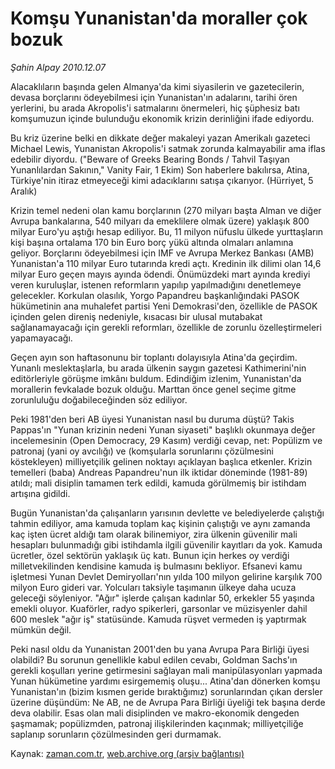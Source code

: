 # Komşu Yunanistan'da moraller çok bozuk

*Şahin Alpay 2010.12.07*

<td class="columnist-detail">
<p>Alacaklıların başında gelen Almanya'da kimi siyasilerin ve gazetecilerin, devasa borçlarını ödeyebilmesi için Yunanistan'ın adalarını, tarihi ören yerlerini, bu arada Akropolis'i satmalarını önermeleri, hiç şüphesiz batı komşumuzun içinde bulunduğu ekonomik krizin derinliğini ifade ediyordu.</p>
<p><p>Bu kriz üzerine belki en dikkate değer makaleyi yazan Amerikalı gazeteci Michael Lewis, Yunanistan Akropolis'i satmak zorunda kalmayabilir ama iflas edebilir diyordu. ("Beware of Greeks Bearing Bonds / Tahvil Taşıyan Yunanlılardan Sakının," Vanity Fair, 1 Ekim) Son haberlere bakılırsa, Atina, Türkiye'nin itiraz etmeyeceği kimi adacıklarını satışa çıkarıyor. (Hürriyet, 5 Aralık)
<p>Krizin temel nedeni olan kamu borçlarının (270 milyarı başta Alman ve diğer Avrupa bankalarına, 540 milyarı da emeklilere olmak üzere) yaklaşık 800 milyar Euro'yu aştığı hesap ediliyor. Bu, 11 milyon nüfuslu ülkede yurttaşların kişi başına ortalama 170 bin Euro borç yükü altında olmaları anlamına geliyor. Borçlarını ödeyebilmesi için IMF ve Avrupa Merkez Bankası (AMB) Yunanistan'a 110 milyar Euro tutarında kredi açtı. Kredinin ilk dilimi olan 14,6 milyar Euro geçen mayıs ayında ödendi. Önümüzdeki mart ayında krediyi veren kuruluşlar, istenen reformların yapılıp yapılmadığını denetlemeye gelecekler. Korkulan olasılık, Yorgo Papandreu başkanlığındaki PASOK hükümetinin ana muhalefet partisi Yeni Demokrasi'den, özellikle de PASOK içinden gelen direniş nedeniyle, kısacası bir ulusal mutabakat sağlanamayacağı için gerekli reformları, özellikle de zorunlu özelleştirmeleri yapamayacağı.
<p>Geçen ayın son haftasonunu bir toplantı dolayısıyla Atina'da geçirdim. Yunanlı meslektaşlarla, bu arada ülkenin saygın gazetesi Kathimerini'nin editörleriyle görüşme imkânı buldum. Edindiğim izlenim, Yunanistan'da morallerin fevkalade bozuk olduğu. Marttan önce genel seçime gitme zorunluluğu doğabileceğinden söz ediliyor.
<p>Peki 1981'den beri AB üyesi Yunanistan nasıl bu duruma düştü? Takis Pappas'ın "Yunan krizinin nedeni Yunan siyaseti" başlıklı okunmaya değer incelemesinin (Open Democracy, 29 Kasım) verdiği cevap, net: Popülizm ve patronaj (yani oy avcılığı) ve (komşularla sorunlarını çözülmesini köstekleyen) milliyetçilik gelinen noktayı açıklayan başlıca etkenler. Krizin temelleri (baba) Andreas Papandreu'nun ilk iktidar döneminde (1981-89) atıldı; mali disiplin tamamen terk edildi, kamuda görülmemiş bir istihdam artışına gidildi.
<p>Bugün Yunanistan'da çalışanların yarısının devlette ve belediyelerde çalıştığı tahmin ediliyor, ama kamuda toplam kaç kişinin çalıştığı ve aynı zamanda kaç işten ücret aldığı tam olarak bilinemiyor, zira ülkenin güvenilir mali hesapları bulunmadığı gibi istihdamla ilgili güvenilir kayıtları da yok. Kamuda ücretler, özel sektörün yaklaşık üç katı. Bunun için herkes oy verdiği milletvekilinden kendisine kamuda iş bulmasını bekliyor. Efsanevi kamu işletmesi Yunan Devlet Demiryolları'nın yılda 100 milyon gelirine karşılık 700 milyon Euro gideri var. Yolcuları taksiyle taşımanın ülkeye daha ucuza geleceği söyleniyor. "Ağır" işlerde çalışan kadınlar 50, erkekler 55 yaşında emekli oluyor. Kuaförler, radyo spikerleri, garsonlar ve müzisyenler dahil 600 meslek "ağır iş" statüsünde. Kamuda rüşvet vermeden iş yaptırmak mümkün değil.
<p>Peki nasıl oldu da Yunanistan 2001'den bu yana Avrupa Para Birliği üyesi olabildi? Bu sorunun genellikle kabul edilen cevabı, Goldman Sachs'ın gerekli koşulları yerine getirmesini sağlayan mali manipülasyonları yapmada Yunan hükümetine yardımı esirgememiş oluşu... Atina'dan dönerken komşu Yunanistan'ın (bizim kısmen geride bıraktığımız) sorunlarından çıkan dersler üzerine düşündüm: Ne AB, ne de Avrupa Para Birliği üyeliği tek başına derde deva olabilir. Esas olan mali disiplinden ve makro-ekonomik dengeden şaşmamak; popülizmden, patronaj ilişkilerinden kaçınmak; milliyetçiliğe saplanıp sorunların çözülmesinden geri durmamak.</p>
<a href="http://web.archive.org/web/20101213191339/mailto:s.alpay@zaman.com.tr">
</a></p></p></p></p></p></p></td>

Kaynak: [zaman.com.tr](http://zaman.com.tr/yazar.do?yazino=1061885), [web.archive.org (arşiv bağlantısı)](http://web.archive.org/web/20101213191339/http://www.zaman.com.tr:80/yazar.do?yazino=1061885)
